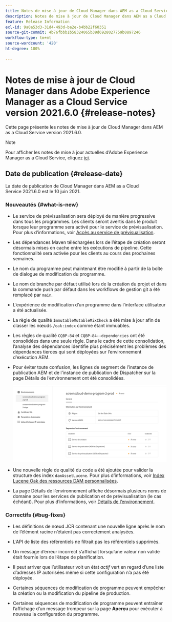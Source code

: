 ```yaml
---
title: Notes de mise à jour de Cloud Manager dans AEM as a Cloud Service version 2021.6.0
description: Notes de mise à jour de Cloud Manager dans AEM as a Cloud Service version 2021.5.0
feature: Release Information
exl-id: 9a0a53d3-31d4-493d-ba2e-b4bb22f60351
source-git-commit: 4b76fbbb1b58324065b39d6928027759b0897246
workflow-type: tm+mt
source-wordcount: '420'
ht-degree: 100%

---
```


# Notes de mise à jour de Cloud Manager dans Adobe Experience Manager as a Cloud Service version 2021.6.0 {#release-notes}

Cette page présente les notes de mise à jour de Cloud Manager dans AEM as a Cloud Service version 2021.6.0.

>[!NOTE]
>Pour afficher les notes de mise à jour actuelles d’Adobe Experience Manager as a Cloud Service, cliquez [ici](https://experienceleague.adobe.com/docs/experience-manager-cloud-service/release-notes/release-notes/release-notes-current.html?lang=fr).

## Date de publication {#release-date}

La date de publication de Cloud Manager dans AEM as a Cloud Service 2021.6.0 est le 10 juin 2021.

### Nouveautés {#what-is-new}

* Le service de prévisualisation sera déployé de manière progressive dans tous les programmes. Les clients seront avertis dans le produit lorsque leur programme sera activé pour le service de prévisualisation. Pour plus d’informations, voir [Accès au service de prévisualisation](/help/implementing/cloud-manager/manage-environments.md#access-preview-service).

* Les dépendances Maven téléchargées lors de l’étape de création seront désormais mises en cache entre les exécutions de pipeline. Cette fonctionnalité sera activée pour les clients au cours des prochaines semaines.

* Le nom du programme peut maintenant être modifié à partir de la boîte de dialogue de modification du programme.

* Le nom de branche par défaut utilisé lors de la création du projet et dans la commande push par défaut dans les workflows de gestion git a été remplacé par `main`.

* L’expérience de modification d’un programme dans l’interface utilisateur a été actualisée.

* La règle de qualité `ImmutableMutableMixCheck` a été mise à jour afin de classer les nœuds `/oak:index` comme étant immuables.

* Les règles de qualité `CQBP-84` et `CQBP-84--dependencies` ont été consolidées dans une seule règle. Dans le cadre de cette consolidation, l’analyse des dépendances identifie plus précisément les problèmes des dépendances tierces qui sont déployées sur l’environnement d’exécution AEM.

* Pour éviter toute confusion, les lignes de segment de l’instance de publication AEM et de l’instance de publication de Dispatcher sur la page Détails de l’environnement ont été consolidées.

   ![](/help/implementing/cloud-manager/release-notes-cloud-manager/assets/aem-dispatcher.png)

* Une nouvelle règle de qualité du code a été ajoutée pour valider la structure des index `damAssetLucene`. Pour plus d’informations, voir [Index Lucene Oak des ressources DAM personnalisées](/help/implementing/cloud-manager/custom-code-quality-rules.md#oakpal-damAssetLucene-sanity-check).

* La page Détails de l’environnement affiche désormais plusieurs noms de domaine pour les services de publication et de prévisualisation (le cas échéant). Pour plus d’informations, voir [Détails de l’environnement](https://experienceleague.adobe.com/docs/experience-manager-cloud-service/implementing/using-cloud-manager/manage-environments.html?lang=fr#viewing-environment).

### Correctifs {#bug-fixes}

* Les définitions de nœud JCR contenant une nouvelle ligne après le nom de l’élément racine n’étaient pas correctement analysées.

* L’API de liste des référentiels ne filtrait pas les référentiels supprimés.

* Un message d’erreur incorrect s’affichait lorsqu’une valeur non valide était fournie lors de l’étape de planification.

* Il peut arriver que l’utilisateur voit un état *actif* vert en regard d’une liste d’adresses IP autorisées même si cette configuration n’a pas été déployée.

* Certaines séquences de modification de programme peuvent empêcher la création ou la modification du pipeline de production.

* Certaines séquences de modification de programme peuvent entraîner l’affichage d’un message trompeur sur la page **Aperçu** pour exécuter à nouveau la configuration du programme.
